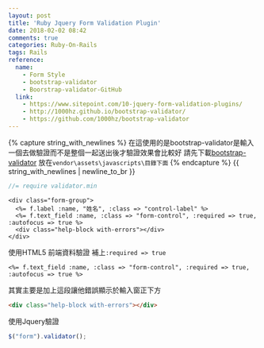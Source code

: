 ```yaml
---
layout: post
title: 'Ruby Jquery Form Validation Plugin'
date: 2018-02-02 08:42
comments: true
categories: Ruby-On-Rails
tags: Rails
reference:
  name:
    - Form Style
    - bootstrap-validator
    - Boorstrap-validator-GitHub
  link:
    - https://www.sitepoint.com/10-jquery-form-validation-plugins/
    - http://1000hz.github.io/bootstrap-validator/
    - https://github.com/1000hz/bootstrap-validator
---
```

{% capture string_with_newlines %}
在這使用的是bootstrap-validator是輸入一個去做驗證而不是整個一起送出後才驗證效果會比較好
請先下載[bootstrap-validator](https://raw.githubusercontent.com/1000hz/bootstrap-validator/master/dist/validator.min.js)
放在`vendor\assets\javascripts\目錄下面`
{% endcapture %}
{{ string_with_newlines | newline_to_br }}
```js
//= require validator.min
```
```erb
<div class="form-group">
  <%= f.label :name, "姓名", :class => "control-label" %>
  <%= f.text_field :name, :class => "form-control", :required => true, :autofocus => true %>
  <div class="help-block with-errors"></div>
</div>
```
使用HTML5 前端資料驗證 補上`:required => true`
```erb
<%= f.text_field :name, :class => "form-control", :required => true, :autofocus => true %>
```
其實主要是加上這段讓他錯誤顯示於輸入窗正下方
```html
<div class="help-block with-errors"></div>
```
使用Jquery驗證
```js
$("form").validator();
```